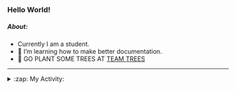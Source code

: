 ### Hello World!

##### About:
- Currently I am a student.
- 🌱 I’m learning how to make better documentation.
- 🌱 GO PLANT SOME TREES AT [TEAM TREES](https://teamtrees.org/)

---
<details>
  <summary>:zap: My Activity:</summary>
  
<!--START_SECTION:waka-->
![Code Time](http://img.shields.io/badge/Code%20Time-1%2C149%20hrs%2037%20mins-blue)

**I'm a Night 🦉** 

```text
🌞 Morning                1424 commits        ██░░░░░░░░░░░░░░░░░░░░░░░   09.21 % 
🌆 Daytime                5487 commits        █████████░░░░░░░░░░░░░░░░   35.48 % 
🌃 Evening                4438 commits        ███████░░░░░░░░░░░░░░░░░░   28.70 % 
🌙 Night                  4114 commits        ███████░░░░░░░░░░░░░░░░░░   26.61 % 
```
📅 **I'm Most Productive on Wednesday** 

```text
Monday                   2325 commits        ████░░░░░░░░░░░░░░░░░░░░░   15.04 % 
Tuesday                  2017 commits        ███░░░░░░░░░░░░░░░░░░░░░░   13.04 % 
Wednesday                3572 commits        ██████░░░░░░░░░░░░░░░░░░░   23.10 % 
Thursday                 1909 commits        ███░░░░░░░░░░░░░░░░░░░░░░   12.35 % 
Friday                   1515 commits        ██░░░░░░░░░░░░░░░░░░░░░░░   09.80 % 
Saturday                 1384 commits        ██░░░░░░░░░░░░░░░░░░░░░░░   08.95 % 
Sunday                   2741 commits        ████░░░░░░░░░░░░░░░░░░░░░   17.73 % 
```


📊 **This Week I Spent My Time On** 

```text
🔥 Editors: 
VS Code                  5 hrs 5 mins        █████████████████████████   100.00 % 

🐱‍💻 Projects: 
praise                   2 hrs 39 mins       █████████████░░░░░░░░░░░░   52.16 % 
giveth-dapps-v2          2 hrs 26 mins       ████████████░░░░░░░░░░░░░   47.84 % 
```


 Last Updated on 11/07/2023 05:11:06 UTC
<!--END_SECTION:waka-->
</details>
